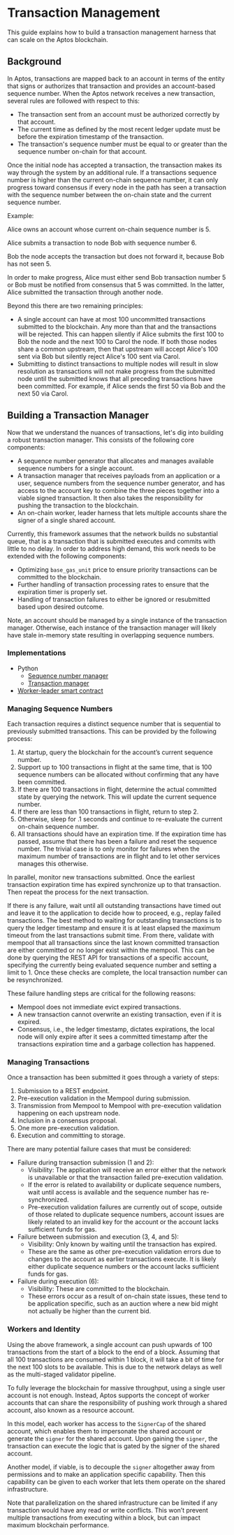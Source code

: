 # Transaction Management

This guide explains how to build a transaction management harness that can scale on the Aptos blockchain.

## Background

In Aptos, transactions are mapped back to an account in terms of the entity that signs or authorizes that transaction and provides an account-based sequence number. When the Aptos network receives a new transaction, several rules are followed with respect to this:

- The transaction sent from an account must be authorized correctly by that account.
- The current time as defined by the most recent ledger update must be before the expiration timestamp of the transaction.
- The transaction's sequence number must be equal to or greater than the sequence number on-chain for that account.

Once the initial node has accepted a transaction, the transaction makes its way through the system by an additional rule. If a transactions sequence number is higher than the current on-chain sequence number, it can only progress toward consensus if every node in the path has seen a transaction with the sequence number between the on-chain state and the current sequence number.

Example:

Alice owns an account whose current on-chain sequence number is 5.

Alice submits a transaction to node Bob with sequence number 6.

Bob the node accepts the transaction but does not forward it, because Bob has not seen 5.

In order to make progress, Alice must either send Bob transaction number 5 or Bob must be notified from consensus that 5 was committed. In the latter, Alice submitted the transaction through another node.

Beyond this there are two remaining principles:

- A single account can have at most 100 uncommitted transactions submitted to the blockchain. Any more than that and the transactions will be rejected. This can happen silently if Alice submits the first 100 to Bob the node and the next 100 to Carol the node. If both those nodes share a common upstream, then that upstream will accept Alice's 100 sent via Bob but silently reject Alice's 100 sent via Carol.
- Submitting to distinct transactions to multiple nodes will result in slow resolution as transactions will not make progress from the submitted node until the submitted knows that all preceding transactions have been committed. For example, if Alice sends the first 50 via Bob and the next 50 via Carol.

## Building a Transaction Manager

Now that we understand the nuances of transactions, let's dig into building a robust transaction manager. This consists of the following core components:

- A sequence number generator that allocates and manages available sequence numbers for a single account.
- A transaction manager that receives payloads from an application or a user, sequence numbers from the sequence number generator, and has access to the account key to combine the three pieces together into a viable signed transaction. It then also takes the responsibility for pushing the transaction to the blockchain.
- An on-chain worker, leader harness that lets multiple accounts share the signer of a single shared account.

Currently, this framework assumes that the network builds no substantial queue, that is a transaction that is submitted executes and commits with little to no delay. In order to address high demand, this work needs to be extended with the following components:

- Optimizing `base_gas_unit` price to ensure priority transactions can be committed to the blockchain.
- Further handling of transaction processing rates to ensure that the expiration timer is properly set.
- Handling of transaction failures to either be ignored or resubmitted based upon desired outcome.

Note, an account should be managed by a single instance of the transaction manager. Otherwise, each instance of the transaction manager will likely have stale in-memory state resulting in overlapping sequence numbers.

### Implementations

- Python
  - [Sequence number manager](https://github.com/aptos-labs/aptos-core/pull/7987)
  - [Transaction manager](https://github.com/aptos-labs/aptos-core/pull/7987)
- [Worker-leader smart contract](https://github.com/aptos-labs/aptos-core/pull/7986)

### Managing Sequence Numbers

Each transaction requires a distinct sequence number that is sequential to previously submitted transactions. This can be provided by the following process:

1. At startup, query the blockchain for the account’s current sequence number.
2. Support up to 100 transactions in flight at the same time, that is 100 sequence numbers can be allocated without confirming that any have been committed.
3. If there are 100 transactions in flight, determine the actual committed state by querying the network. This will update the current sequence number.
4. If there are less than 100 transactions in flight, return to step 2.
5. Otherwise, sleep for .1 seconds and continue to re-evaluate the current on-chain sequence number.
6. All transactions should have an expiration time. If the expiration time has passed, assume that there has been a failure and reset the sequence number. The trivial case is to only monitor for failures when the maximum number of transactions are in flight and to let other services manages this otherwise.

In parallel, monitor new transactions submitted. Once the earliest transaction expiration time has expired synchronize up to that transaction. Then repeat the process for the next transaction.

If there is any failure, wait until all outstanding transactions have timed out and leave it to the application to decide how to proceed, e.g., replay failed transactions. The best method to waiting for outstanding transactions is to query the ledger timestamp and ensure it is at least elapsed the maximum timeout from the last transactions submit time. From there, validate with mempool that all transactions since the last known committed transaction are either committed or no longer exist within the mempool. This can be done by querying the REST API for transactions of a specific account, specifying the currently being evaluated sequence number and setting a limit to 1. Once these checks are complete, the local transaction number can be resynchronized.

These failure handling steps are critical for the following reasons:

- Mempool does not immediate evict expired transactions.
- A new transaction cannot overwrite an existing transaction, even if it is expired.
- Consensus, i.e., the ledger timestamp, dictates expirations, the local node will only expire after it sees a committed timestamp after the transactions expiration time and a garbage collection has happened.

### Managing Transactions

Once a transaction has been submitted it goes through a variety of steps:

1. Submission to a REST endpoint.
2. Pre-execution validation in the Mempool during submission.
3. Transmission from Mempool to Mempool with pre-execution validation happening on each upstream node.
4. Inclusion in a consensus proposal.
5. One more pre-execution validation.
6. Execution and committing to storage.

There are many potential failure cases that must be considered:

- Failure during transaction submission (1 and 2):
  - Visibility: The application will receive an error either that the network is unavailable or that the transaction failed pre-execution validation.
  - If the error is related to availability or duplicate sequence numbers, wait until access is available and the sequence number has re-synchronized.
  - Pre-execution validation failures are currently out of scope, outside of those related to duplicate sequence numbers, account issues are likely related to an invalid key for the account or the account lacks sufficient funds for gas.
- Failure between submission and execution (3, 4, and 5):
  - Visibility: Only known by waiting until the transaction has expired.
  - These are the same as other pre-execution validation errors due to changes to the account as earlier transactions execute. It is likely either duplicate sequence numbers or the account lacks sufficient funds for gas.
- Failure during execution (6):
  - Visibility: These are committed to the blockchain.
  - These errors occur as a result of on-chain state issues, these tend to be application specific, such as an auction where a new bid might not actually be higher than the current bid.

### Workers and Identity

Using the above framework, a single account can push upwards of 100 transactions from the start of a block to the end of a block. Assuming that all 100 transactions are consumed within 1 block, it will take a bit of time for the next 100 slots to be available. This is due to the network delays as well as the multi-staged validator pipeline.

To fully leverage the blockchain for massive throughput, using a single user account is not enough. Instead, Aptos supports the concept of worker accounts that can share the responsibility of pushing work through a shared account, also known as a resource account.

In this model, each worker has access to the `SignerCap` of the shared account, which enables them to impersonate the shared account or generate the `signer` for the shared account. Upon gaining the `signer`, the transaction can execute the logic that is gated by the signer of the shared account.

Another model, if viable, is to decouple the `signer` altogether away from permissions and to make an application specific capability. Then this capability can be given to each worker that lets them operate on the shared infrastructure.

Note that parallelization on the shared infrastructure can be limited if any transaction would have any read or write conflicts. This won’t prevent multiple transactions from executing within a block, but can impact maximum blockchain performance.
